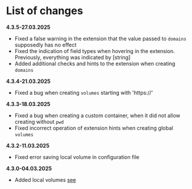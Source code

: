 # List of changes

**4.3.5-27.03.2025**

- Fixed a false warning in the extension that the value passed to `domains` supposedly has no effect
- Fixed the indication of field types when hovering in the extension. Previously, everything was indicated by [string]
- Added additional checks and hints to the extension when creating `domains`

**4.3.4-21.03.2025**

- Fixed a bug when creating `volumes` starting with 'https://'

**4.3.3-18.03.2025**

- Fixed a bug when creating a custom container, when it did not allow creating without `pwd`
- Fixed incorrect operation of extension hints when creating global `volumes`

**4.3.2-11.03.2025**

- Fixed error saving local volume in configuration file

**4.3.0-04.03.2025**

- Added local volumes [see](https://conhos.ru/docs/ConfigFile.md#volumes)
